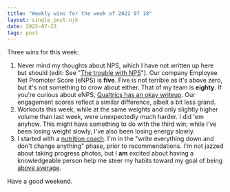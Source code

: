 ```yaml
---
title: "Weekly wins for the week of 2022 07 18"
layout: single_post.njk
date: 2022-07-23
tags: post
---
```


Three wins for this week:

1. Never mind my thoughts about NPS, which I have not written up here but should (edit: See "[The trouble with NPS](https://jonplummer.com/2022/07/31/the-trouble-with-nps/)"). Our company Employee Net Promoter Score (eNPS) is **five**. Five is not terrible as it's above zero, but it's not something to crow about either. That of my team is **eighty**. If you're curious about eNPS, [Qualtrics has an okay writeup](https://www.qualtrics.com/blog/employee-net-promoter-score-enps-good-measure-engagement/). Our engagement scores reflect a similar difference, albeit a bit less grand.
2. Workouts this week, while at the same weights and only slightly higher volume than last week, were unexpectedly much harder. I did 'em anyhow. This might have something to do with the third win; while I've been losing weight slowly, I've also been losing energy slowly.
3. I started with a [nutrition coach](https://www.triplecrownhealth.com). I'm in the "write everything down and don't change anything" phase, prior to recommendations. I'm not jazzed about taking progress photos, but I **am** excited about having a knowledgeable person help me steer my habits toward my goal of being [above average](https://www.youtube.com/watch?v=kViCSPXyU8U).

Have a good weekend.
